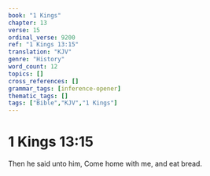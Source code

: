 ```yaml
---
book: "1 Kings"
chapter: 13
verse: 15
ordinal_verse: 9200
ref: "1 Kings 13:15"
translation: "KJV"
genre: "History"
word_count: 12
topics: []
cross_references: []
grammar_tags: [inference-opener]
thematic_tags: []
tags: ["Bible","KJV","1 Kings"]
---
```


# 1 Kings 13:15

Then he said unto him, Come home with me, and eat bread.
